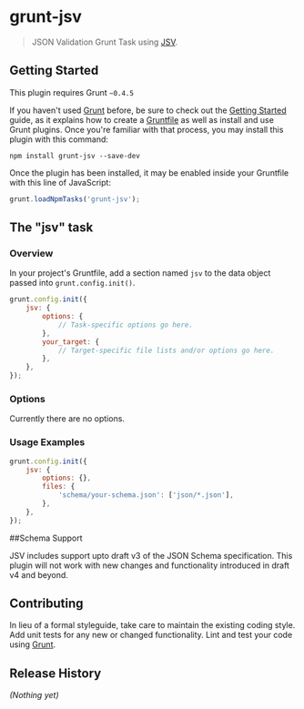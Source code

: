 # grunt-jsv

> JSON Validation Grunt Task using [JSV](https://github.com/garycourt/JSV/).

## Getting Started
This plugin requires Grunt `~0.4.5`

If you haven't used [Grunt](http://gruntjs.com/) before, be sure to check out the [Getting Started](http://gruntjs.com/getting-started) guide, as it explains how to create a [Gruntfile](http://gruntjs.com/sample-gruntfile) as well as install and use Grunt plugins. Once you're familiar with that process, you may install this plugin with this command:

```shell
npm install grunt-jsv --save-dev
```

Once the plugin has been installed, it may be enabled inside your Gruntfile with this line of JavaScript:

```js
grunt.loadNpmTasks('grunt-jsv');
```

## The "jsv" task

### Overview
In your project's Gruntfile, add a section named `jsv` to the data object passed into `grunt.config.init()`.

```js
grunt.config.init({
    jsv: {
        options: {
            // Task-specific options go here.
        },
        your_target: {
            // Target-specific file lists and/or options go here.
        },
    },
});
```

### Options

Currently there are no options.

### Usage Examples

```js
grunt.config.init({
    jsv: {
        options: {},
        files: {
            'schema/your-schema.json': ['json/*.json'],
        },
    },
});
```

##Schema Support

JSV includes support upto draft v3 of the JSON Schema specification. This plugin will not work with new changes and functionality introduced in draft v4 and beyond.

## Contributing
In lieu of a formal styleguide, take care to maintain the existing coding style. Add unit tests for any new or changed functionality. Lint and test your code using [Grunt](http://gruntjs.com/).

## Release History
_(Nothing yet)_
